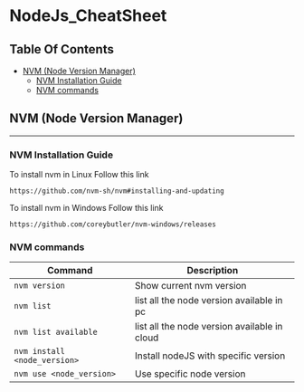 # NodeJs_CheatSheet

## Table Of Contents
- [NVM (Node Version Manager)](#nvm-node-version-manager-)
    + [NVM Installation Guide](#nvm-installation-guide)
    + [NVM commands](#nvm-commands)

## NVM (Node Version Manager)
___

### NVM Installation Guide
To install nvm in Linux Follow this link
```
https://github.com/nvm-sh/nvm#installing-and-updating
```
To install nvm in Windows Follow this link
```
https://github.com/coreybutler/nvm-windows/releases
```


### NVM commands
| Command | Description |
| ------- | ----------- |
| `nvm version` |Show current nvm version|
| `nvm list` |list all the node version available in pc|
| `nvm list available` |list all the node version available in cloud|
| `nvm install <node_version>` |Install nodeJS with specific version|
| `nvm use <node_version>` |Use specific node version|